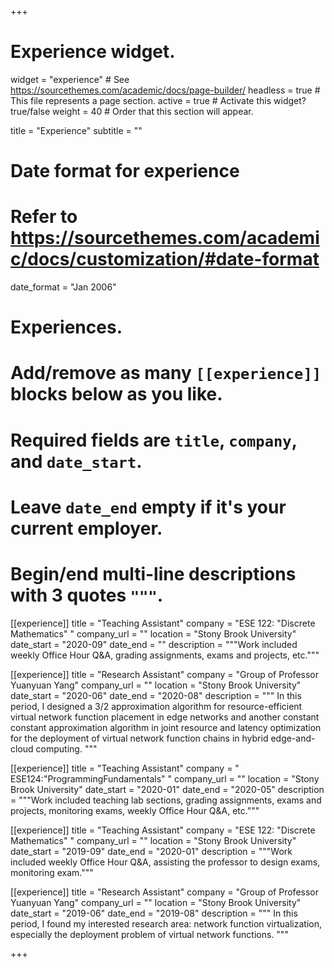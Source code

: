 +++
# Experience widget.
widget = "experience"  # See https://sourcethemes.com/academic/docs/page-builder/
headless = true  # This file represents a page section.
active = true  # Activate this widget? true/false
weight = 40  # Order that this section will appear.

title = "Experience"
subtitle = ""

# Date format for experience
#   Refer to https://sourcethemes.com/academic/docs/customization/#date-format
date_format = "Jan 2006"

# Experiences.
#   Add/remove as many `[[experience]]` blocks below as you like.
#   Required fields are `title`, `company`, and `date_start`.
#   Leave `date_end` empty if it's your current employer.
#   Begin/end multi-line descriptions with 3 quotes `"""`.

[[experience]]
  title = "Teaching Assistant"
  company = "ESE 122: "Discrete Mathematics" "
  company_url = ""
  location = "Stony Brook University"
  date_start = "2020-09"
  date_end = ""
  description = """Work included weekly Office Hour Q&A, grading assignments, exams and projects, etc."""
  
[[experience]]
  title = "Research Assistant"
  company = "Group of Professor Yuanyuan Yang"
  company_url = ""
  location = "Stony Brook University"
  date_start = "2020-06"
  date_end = "2020-08"
  description = """
  In this period, I designed a 3/2 approximation algorithm for resource-efficient virtual network function placement in edge networks and another constant constant approximation algorithm in joint resource and latency optimization for the deployment of virtual network function chains in hybrid edge-and-cloud computing.
  """
  
[[experience]]
  title = "Teaching Assistant"
  company = " ESE124:"ProgrammingFundamentals" "
  company_url = ""
  location = "Stony Brook University"
  date_start = "2020-01"
  date_end = "2020-05"
  description = """Work included teaching lab sections, grading assignments, exams and projects, monitoring exams, weekly Office Hour Q&A, etc."""
  
  
[[experience]]
  title = "Teaching Assistant"
  company = "ESE 122: "Discrete Mathematics" "
  company_url = ""
  location = "Stony Brook University"
  date_start = "2019-09"
  date_end = "2020-01"
  description = """Work included weekly Office Hour Q&A, assisting the professor to design exams, monitoring exam."""
  
[[experience]]
  title = "Research Assistant"
  company = "Group of Professor Yuanyuan Yang"
  company_url = ""
  location = "Stony Brook University"
  date_start = "2019-06"
  date_end = "2019-08"
  description = """
  In this period, I found my interested research area: network function virtualization, especially the deployment problem of virtual network functions.
  """

+++
